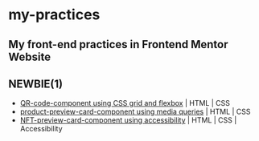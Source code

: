 # my-practices
My front-end practices in Frontend Mentor Website
---
## NEWBIE(1)
* [QR-code-component using CSS grid and flexbox](https://latestgeneralautomaticparallelization.rfldiasapp.repl.co/) | HTML | CSS
* [product-preview-card-component using media queries](https://product-preview-card-component.rfldiasapp.repl.co/) | HTML | CSS
* [NFT-preview-card-component using accessibility](https://nft-preview-card-component.rfldiasapp.repl.co/) | HTML | CSS | Accessibility
